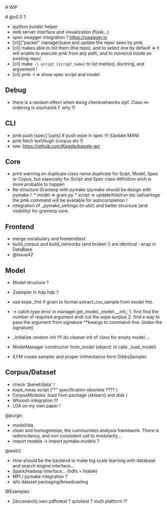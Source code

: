 # WIP

# @v0.5 ?
* ipython builder helper
* web server interface and visualization  (flask...)
* spec swagger integration ? https://swagger.io
* [cli]["packet" manager]save and update the repo/ seen by pmk.
* [cli] makes able to list them (the repo), and to select one by default => it will enable to execute pmk from any path, and to move/cd inside an existing repo/.
* [cli] make `-l script [script_name]` to list mehtod, doctring, and arguement !
* [cli] pmk -l => show spec script and model.


Debug
----------
* there is a random effect when doing checknetworks zipf. Class re-ordering is stochastik f. why ?!


CLI
---
* pmk push [spec] [opts] # push expe in spec !!! (Update MAN)
* pmk fetch text/hugh (corpus etc !)
* see: https://github.com/Kaggle/kaggle-api


Core
----
* print warning on duplicate class name duplicate for Scipt, Model, Spec or Copus, but especially for Script and Spec class définition wich is more probable to happen
* Re-structure Gramexp with pymake (pymake should be design with pymake !:
        * model => gram.py
        * script => update/hist/run etc (advantage the pmk command will be available for autocompletion !
* integration of _pymake_settings (in util/) and better structure (and visibility) for gramexp core.


Frontend
--------
* merge vocabulary and frontendtext
* build_corpus and build_networks (and broken !) are identical : wrap in DataBase
* @issue42

Model
-----
* Model structure ?
* Zsampler in hdp.hdp ?
* use expe._fmt if given to format extract_csv_sample from model fmt.

* -> catch type error in manager.get_model._model.__init,:
        1. first find the number of required argument andt cut the expe surplus
        2. find a way to pass the argument  from signature **kwargs to command-line. (index the signature)
*  \_initialize  random init !!!! do cleaner init of class for empty model....
* ModelManager constructor from_model (object) (it calls \_load_model)
* ILFM create sampler and proper inhheritance form GibbsSampler.

Corpus/Dataset
--------------
* check 'jbenet/data' !
* expe_meas script ("*" specification obsolete ???? )
* CorpusModules :load from package (sklearn) and disk (
* Whoosh integration !!!
* LDA on my own paper !



@purge: 
* model/lda
* clean and homogeneize, the communities analysis framework. There is redoncdancy, and non consistent call to modularity...
* import models -> import pymake.models ?


@web3
* How should be the backend to make big scale learning with database and search engine interface...
* Spark/Hadoop interface... (hdfs = htable)
* MPI / pymake integration ?
* ipfs dataset packaging/broadcasting

@Examples
* [docsearch] own pdftotext ? quickest ? multi platform !?

